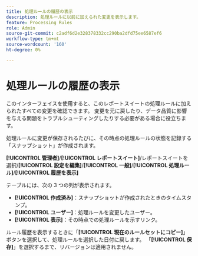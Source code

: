 ```yaml
---
title: 処理ルールの履歴の表示
description: 処理ルールに以前に加えられた変更を表示します。
feature: Processing Rules
role: Admin
source-git-commit: c2adf6d2e328378332cc290ba2dfd75ee6587ef6
workflow-type: tm+mt
source-wordcount: '160'
ht-degree: 0%

---
```


# 処理ルールの履歴の表示

このインターフェイスを使用すると、このレポートスイートの処理ルールに加えられたすべての変更を確認できます。 変更を元に戻したり、データ品質に影響を与える問題をトラブルシューティングしたりする必要がある場合に役立ちます。

処理ルールに変更が保存されるたびに、その時点の処理ルールの状態を記録する「スナップショット」が作成されます。

**[!UICONTROL 管理者]**/**[!UICONTROL レポートスイート]**/レポートスイートを選択/**[!UICONTROL 設定を編集]**/**[!UICONTROL 一般]**/**[!UICONTROL 処理ルール]**/**[!UICONTROL 履歴を表示]**

テーブルには、次の 3 つの列が表示されます。

* **[!UICONTROL 作成済み]**：スナップショットが作成されたときのタイムスタンプ。
* **[!UICONTROL ユーザー]**：処理ルールを変更したユーザー。
* **[!UICONTROL 表示]**：その時点での処理ルールを示すリンク。

ルール履歴を表示するときに「**[!UICONTROL 現在のルールセットにコピー]**」ボタンを選択して、処理ルールを選択した日付に戻します。 「**[!UICONTROL 保存]**」を選択するまで、リバージョンは適用されません。
